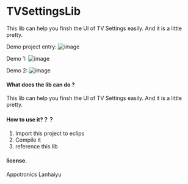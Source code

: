 # TVSettingsLib
This lib can help you finsh the UI of TV Settings easily. And it is a little pretty.

Demo project entry:
![image](https://github.com/lanhaiyu0214/TVSettingsLib/blob/master/Entry.png)

Demo 1:
![image](https://github.com/lanhaiyu0214/TVSettingsLib/blob/master/Entry-1.png)

Demo 2:
![image](https://github.com/lanhaiyu0214/TVSettingsLib/blob/master/Entry-2.png)

#### What does the lib can do ?
This lib can help you finsh the UI of TV Settings easily. And it is a little pretty.

#### How to use it?？？
   1. Import this project to eclips
   2. Compile it 
   3. reference this lib
#### license.
Appotronics Lanhaiyu
